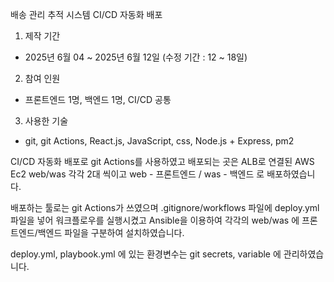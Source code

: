 배송 관리 추적 시스템 CI/CD 자동화 배포

1. 제작 기간
 - 2025년 6월 04 ~ 2025년 6월 12일 (수정 기간 : 12 ~ 18일)

2. 참여 인원
 - 프론트엔드 1명, 백엔드 1명, CI/CD 공통

3. 사용한 기술
 - git, git Actions, React.js, JavaScript, css, Node.js + Express, pm2

CI/CD 자동화 배포로 git Actions를 사용하였고 배포되는 곳은 ALB로 연결된 AWS Ec2 web/was 각각 2대 씩이고 web - 프론트엔드 / was - 백엔드 로 배포하였습니다.

배포하는 툴로는 git Actions가 쓰였으며 .gitignore/workflows 파일에 deploy.yml 파일을 넣어 워크플로우를 실행시켰고
Ansible을 이용하여 각각의 web/was 에 프론트엔드/백엔드 파일을 구분하여 설치하였습니다.

deploy.yml, playbook.yml 에 있는 환경변수는 git secrets, variable 에 관리하였습니다.

